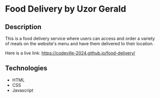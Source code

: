 # Food Delivery by Uzor Gerald

## Description

This is a food delivery service where users can access and order a variety of meals on the website's menu and have them delivered to their location.

Here is a live link: https://codeville-2024.github.io/food-delivery/

## Technologies
* HTML
* CSS
* Javascript
